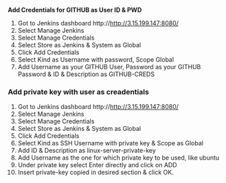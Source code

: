 **Add Credentials for GITHUB as User ID & PWD**
1. Got to Jenkins dashboard http://http://3.15.199.147:8080/
2. Select Manage Jenkins
3. Select Manage Credentials
4. Select Store as Jenkins & System as Global
5. Click Add Credentials
6. Select Kind as Username with password, Scope Global
7. Add Username as your GITHUB User, Password as your GITHUB Password & ID & Description as GITHUB-CREDS

### Add private key with user as creadentials
1. Got to Jenkins dashboard http://http://3.15.199.147:8080/
2. Select Manage Jenkins
3. Select Manage Credentials
4. Select Store as Jenkins & System as Global
5. Click Add Credentials
6. Select Kind as SSH Username with private key & Scope as Global
7. Add ID & Description as linux-server-private-key
8. Add Username as the one for which private key to be used, like ubuntu
9. Under private key select Enter directly and click on ADD
10. Insert private-key copied in desired section & click OK.
